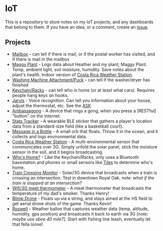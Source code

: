 # IoT

This is a repository to store notes on my IoT projects, and any dashboards that belong to them. If you have an idea, or a comment, create an [issue](https://github.com/jordanskole/IoT/issues).

## Projects

* [Mailbox](#) - can tell if there is mail, or if the postal worker has visited, and if there is mail in the mailbox
* [Maggy Plant](#) - Logs data about Heather and my plant; Maggy Plant. Temp, ambient light, soil moisture, humidity. Save notes about the plant's health. Indoor version of [Costa Rica Weather Station](#). 
* [Washing Machine Attachment/Puck](#) - can tell if the washer/dryer has finished
* [Keychain/Racks](#) - can tell who is home (or at least what cars). Requires people hang keys on hooks.
* [Jarvis](#) - Voice recognition. Can tell you information about your house, adjust the thermostat, etc. See the [ASK](https://developer.amazon.com/public/solutions/alexa/alexa-voice-service)
* [Ambassagong](#) - A device that rings a gong, when you press a [RESTful] "button" on the internet. 
* [Stats Tracker](#) - A wearable BLE sticker that gathers a player's location data from a standard-size field (like a basketball court). 
* [Message in a Bottle](#) - A small orb that floats. Throw it in the ocean, and it collects and logs environmental data.
* [Costa Rica Weather Station](#) - A multi-environmental sensor that communicates over 3G. Simply unfold the solar panel, stick the moisture sensor in the soil, and it begins broadcasting.
* [Who's Home?](#) - Like the Keychain/Racks, only uses a Bluetooth basestation and phones or small sensors like [Tiles](#) to determine who's home.
* [Train Crossing Monitor](#) - Solar/3G device that broadcasts when a train is crossing an intersection. Test in downtown Royal Oak. _note: what if the train is stopped at an intersection?_
* [Wifi/3G meet thermometer](#) - A meat thermometer that broadcasts the temperature of my dad's smoker. Thanks Henry! 
* [Blimp Drone](#) - Floats up via a string, and stays aimed at the HS field to get aerial drone shots of the game. Thanks Kevin! 
* [Roswell](#) - Weather ballon that captures weather data (temp, altitude, humidity, gps position) and broadcasts it back to earth via 3G [_note: maybe use xbee 40 mile?_]. Start with fishing line leash, eventually let that fella loose!.
